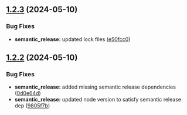 ## [1.2.3](https://github.com/JairajJangle/react-native-visibility-sensor/compare/v1.2.2...v1.2.3) (2024-05-10)


### Bug Fixes

* **semantic_release:** updated lock files ([e50fcc0](https://github.com/JairajJangle/react-native-visibility-sensor/commit/e50fcc0de6f98ed3637e7f18463d1d00431e5f7a))

## [1.2.2](https://github.com/JairajJangle/react-native-visibility-sensor/compare/v1.2.1...v1.2.2) (2024-05-10)


### Bug Fixes

* **semantic_release:** added missing semantic release dependencies ([0d0e64d](https://github.com/JairajJangle/react-native-visibility-sensor/commit/0d0e64d9704c0fa39330dab76e6c6e735157c893))
* **semantic_release:** updated node version to satisfy semantic release dep ([9805f7b](https://github.com/JairajJangle/react-native-visibility-sensor/commit/9805f7b787f0a31b7cd3d137bfbf5b630fb991fa))

